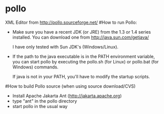 # pollo
XML Editor from http://pollo.sourceforge.net/
#How to run Pollo:

* Make sure you have a recent JDK (or JRE) from the 1.3 or 1.4 series installed.
  You can download one from http://java.sun.com/getjava/

  I have only tested with Sun JDK's (Windows/Linux).

* If the path to the java executable is in the PATH environment variable, you
  can start pollo by executing the pollo.sh (for Linux) or pollo.bat (for Windows)
  commands.

  If java is not in your PATH, you'll have to modify the startup scripts.


#How to build Pollo source (when using source download/CVS)
* Install Apache Jakarta Ant (http://jakarta.apache.org)
* type "ant" in the pollo directory
* start pollo in the usual way

